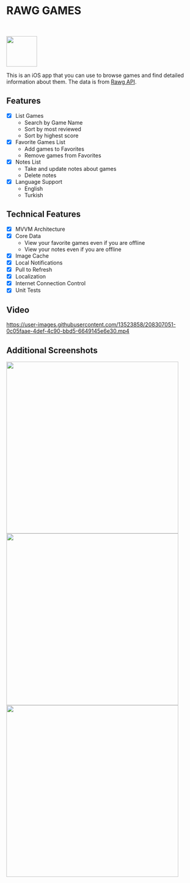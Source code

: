 # RAWG GAMES
<br />
<p align="left">
    <img src= "https://user-images.githubusercontent.com/13523858/208307496-04240576-b88d-4127-a8dc-58885405373f.png" width="80" height="80">
    <p align="left">
    This is an iOS app that you can use to browse games and find detailed information about them. The data is from <a href="https://rawg.io/">Rawg API</a>.
  </p>
</p>



## Features
- [x] List Games
  - Search by Game Name
  - Sort by most reviewed
  - Sort by highest score
- [x] Favorite Games List
  - Add games to Favorites
  - Remove games from Favorites
- [x] Notes List
  - Take and update notes about games
  - Delete notes
- [x] Language Support
  - English
  - Turkish
  
## Technical Features
- [x] MVVM Architecture
- [x] Core Data
  - View your favorite games even if you are offline
  - View your notes even if you are offline
- [x] Image Cache
- [x] Local Notifications
- [x] Pull to Refresh
- [x] Localization
- [x] Internet Connection Control
- [x] Unit Tests

## Video

https://user-images.githubusercontent.com/13523858/208307051-0c05faae-4def-4c90-bbd5-6649145e6e30.mp4

## Additional Screenshots 

<p align="row">
<img src= "https://user-images.githubusercontent.com/13523858/208307258-5563ef63-c4c7-42de-92a7-3f24eec60041.png"  height = "450" >
<img src= "https://user-images.githubusercontent.com/13523858/208307355-4780cb0a-475b-4de0-a7db-ef92c1518d31.png"  height = "450">
<img src= "https://user-images.githubusercontent.com/13523858/208317259-c6e239e1-1515-4538-ae27-7b0a53d49c50.png"  height = "450">
</p>




